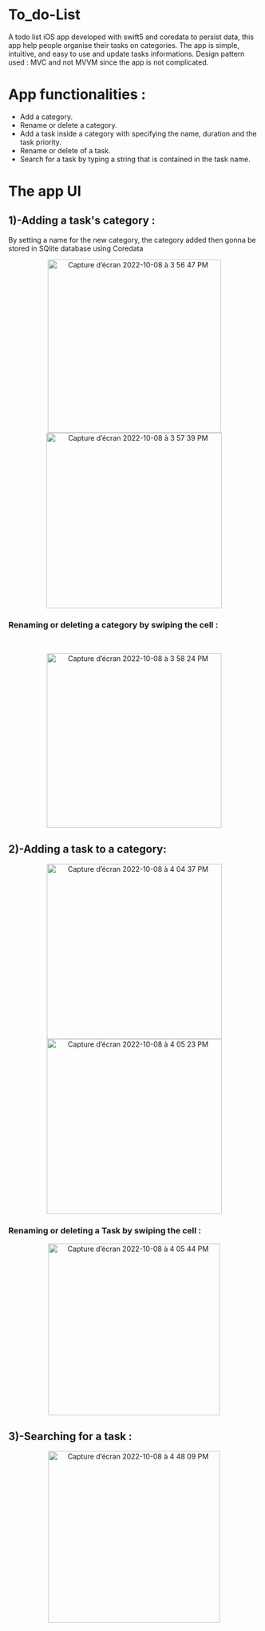 # To_do-List
A todo list iOS app developed with swift5 and coredata to persist data, this app help people organise their tasks on categories.
The app is simple, intuitive, and easy to use and update tasks informations.
Design pattern used : MVC and not MVVM since the app is not complicated.

<h1> App functionalities : </h1>
<ul>
<li> Add a category.
<li> Rename or delete a category.
<li> Add a task inside a category with specifying the name, duration and the task priority.
<li> Rename or delete of a task.
<li> Search for a task by typing a string that is contained in the task name.
</ul>
  
  
<h1> The app UI </h1>

<h2>1)-Adding a task's category : </h2>
By setting a name for the new category, the category added then gonna be stored in SQlite database using Coredata


<p align="middle">
<img width="347" alt="Capture d’écran 2022-10-08 à 3 56 47 PM" src="https://user-images.githubusercontent.com/51541884/194713796-9fa85f8f-9b36-4294-bf4c-13344ef7bb24.png">     
<img width="352" alt="Capture d’écran 2022-10-08 à 3 57 39 PM" src="https://user-images.githubusercontent.com/51541884/194713872-32390978-c36f-4381-9da9-f0960c313e1b.png">
</p>

<h3> Renaming or deleting a category by swiping the cell : </h3>

</br>
<p align="center">
  <img width="350" alt="Capture d’écran 2022-10-08 à 3 58 24 PM" src="https://user-images.githubusercontent.com/51541884/194713911-a744dec8-6739-49c0-a52a-603f452cdd0a.png">
</p>



<h2>2)-Adding a task to a category: </h2>


<p float="left"  align="middle">
<img width="351" alt="Capture d’écran 2022-10-08 à 4 04 37 PM" src="https://user-images.githubusercontent.com/51541884/194714193-5e258809-635a-4ede-8c5e-f900bd8424dc.png">   
<img width="351" alt="Capture d’écran 2022-10-08 à 4 05 23 PM" src="https://user-images.githubusercontent.com/51541884/194715933-be594c06-fc56-406e-b395-43d658bc8b8f.png">
</p>

<h3> Renaming or deleting a Task by swiping the cell : </h3>


<p align="center">
  <img width="344" alt="Capture d’écran 2022-10-08 à 4 05 44 PM" src="https://user-images.githubusercontent.com/51541884/194715988-a05c8655-7e9a-4da0-b153-3531c37679b6.png">
</p>




<h2>3)-Searching for a task : </h2>


<p align="center">
  <img width="344" alt="Capture d’écran 2022-10-08 à 4 48 09 PM" src="https://user-images.githubusercontent.com/51541884/194716023-b086386d-70af-458d-9ec3-d61d8f007a7c.png">
</p>


